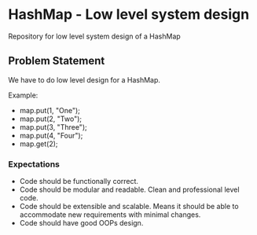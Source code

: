 # HashMap - Low level system design
Repository for low level system design of a HashMap

## Problem Statement
We have to do low level design for a HashMap.

Example:
* map.put(1, "One");
* map.put(2, "Two");
* map.put(3, "Three");
* map.put(4, "Four");
* map.get(2);


### Expectations
* Code should be functionally correct.
* Code should be modular and readable. Clean and professional level code.
* Code should be extensible and scalable. Means it should be able to accommodate new requirements with minimal changes.
* Code should have good OOPs design.